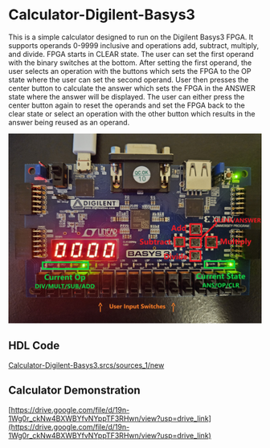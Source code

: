 # Calculator-Digilent-Basys3
This is a simple calculator designed to run on the Digilent Basys3 FPGA. It supports operands 0-9999 inclusive and operations add, subtract, multiply, and divide. FPGA starts in CLEAR state. The user can set the first operand with the binary switches at the bottom. After setting the first operand, the user selects an operation with the buttons which sets the FPGA to the OP state where the user can set the second operand. User then presses the center button to calculate the answer which sets the FPGA in the ANSWER state where the answer will be displayed. The user can either press the center button again to reset the operands and set the FPGA back to the clear state or select an operation with the other button which results in the answer being reused as an operand.

![FPGA Layout](20240320_165635.jpg)

## HDL Code
[Calculator-Digilent-Basys3.srcs/sources_1/new](https://github.com/cleverever/Calculator-Digilent-Basys3/tree/main/Calculator-Digilent-Basys3.srcs/sources_1/new)

## Calculator Demonstration
[https://drive.google.com/file/d/19n-1Wg0r_ckNw4BXWBYfvNYppTF3RHwn/view?usp=drive_link](https://drive.google.com/file/d/19n-1Wg0r_ckNw4BXWBYfvNYppTF3RHwn/view?usp=drive_link)

